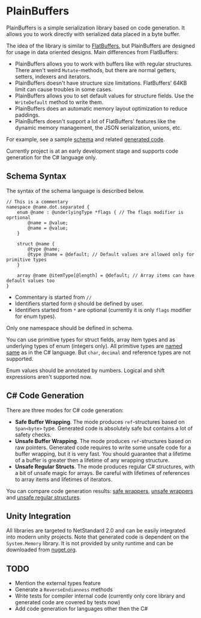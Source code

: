 # PlainBuffers

PlainBuffers is a simple serialization library based on code generation.
It allows you to work directly with serialized data placed in a byte buffer.

The idea of the library is similar to [FlatBuffers](https://github.com/google/flatbuffers),
but PlainBuffers are designed for usage in data oriented designs.
Main differences from FlatBuffers:
- PlainBuffers allows you to work with buffers like with regular structures.
There aren't weird `Mutate`-methods, but there are normal getters, setters, indexers and iterators.
- PlainBuffers doesn't have structure size limitations. FlatBuffers' 64KB limit can cause troubles in some cases.
- PlainBuffers allows you to set default values for structure fields. Use the `WriteDefault` method to write them.
- PlainBuffers does an automatic memory layout optimization to reduce paddings.
- PlainBuffers doesn't support a lot of FlatBuffers' features like the dynamic memory management, the JSON serialization, unions, etc.

For example, see a sample [schema](PlainBuffers.Tests/Generated/SchemaSafe.pbs)
and related [generated code](PlainBuffers.Tests/Generated/SchemaSafe.cs).

Currently project is at an early development stage and supports code generation for the C# language only.

## Schema Syntax

The syntax of the schema language is described below.

```
// This is a commentary
namespace @name.dot.separated {
    enum @name : @underlyingType *flags { // The flags modifier is oprtional
        @name = @value;
        @name = @value;
    }
    
    struct @name {
        @type @name;
        @type @name = @default; // Default values are allowed only for primitive types
    }
    
    array @name @itemType[@length] = @default; // Array items can have default values too
}
```

- Commentary is started from `//`
- Identifiers started form `@` should be defined by user.
- Identifiers started from `*` are optional (currently it is only `flags` modifier for enum types).

Only one namespace should be defined in schema.

You can use primitive types for struct fields, array item types and as underlying types of enum (integers only).
All primitive types are [named same](https://docs.microsoft.com/en-us/dotnet/csharp/language-reference/builtin-types/built-in-types) 
as in the C# language. But `char`, `decimal` and reference types are not supported.

Enum values should be annotated by numbers. Logical and shift expressions aren't supported now.

## C# Code Generation

There are three modes for C# code generation:
- **Safe Buffer Wrapping**.
The mode produces `ref`-structures based on `Span<byte>` type.
Generated code is absolutely safe but contains a lot of safety checks.
- **Unsafe Buffer Wrapping**.
The mode produces `ref`-structures based on raw pointers.
Generated code requires to write some unsafe code for a buffer wrapping, but it is very fast.
You should guarantee that a lifetime of a buffer is greater then a lifetime of any wrapping structure.
- **Unsafe Regular Structs**.
The mode produces regular C# structures, with a bit of unsafe magic for arrays.
Be careful with lifetimes of references to array items and lifetimes of iterators.  

You can compare code generation results:
[safe wrappers](PlainBuffers.Tests/Generated/SchemaSafe.cs),
[unsafe wrappers](PlainBuffers.Tests/Generated/SchemaUnsafe.cs) and
[unsafe regular structures](PlainBuffers.Tests/Generated/SchemaFixedBuffers.cs).

## Unity Integration

All libraries are targeted to NetStandard 2.0 and can be easily integrated into modern unity projects.
Note that generated code is dependent on the `System.Memory` library.
It is not provided by unity runtime and can be downloaded from [nuget.org](https://www.nuget.org/packages/System.Memory/).

## TODO

- Mention the external types feature
- Generate a `ReverseEndianness` methods 
- Write tests for compiler internal code (currently only core library and generated code are covered by tests now)
- Add code generation for languages other then the C#